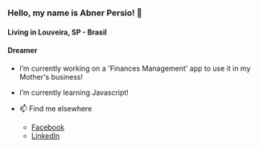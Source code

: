 ### Hello, my name is Abner Persio! 👋

#### Living in Louveira, SP - Brasil
#### Dreamer


- I’m currently working on a 'Finances Management' app to use it in my Mother's business!
- I’m currently learning Javascript!


- 📫 Find me elsewhere 
	- [Facebook](facebook.com/abnerpersio)
	- [LinkedIn](linkedin.com/in/abner-persio-farias-657b6a196/)



